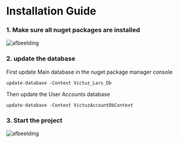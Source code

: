 # Installation Guide
### 1. Make sure all nuget packages are installed
![afbeelding](https://github.com/user-attachments/assets/8f2cac03-71c0-4869-b949-2ce524ee07d0)

### 2. update the database
First update Main database in the nuget package manager console
```
update-database -Context Victuz_Lars_Db
```
Then update the User Accounts database
```
update-database -Context VictuzAccountDbContext
```

### 3. Start the project
![afbeelding](https://github.com/user-attachments/assets/7f4a8abf-7ed3-4d98-8eec-bedd81a692ad)
